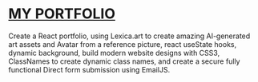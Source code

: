 # [MY PORTFOLIO]()

Create a React portfolio, using Lexica.art to create amazing AI-generated art assets and Avatar from a reference picture, react useState hooks, dynamic background, build modern website designs with CSS3, ClassNames to create dynamic class names, and create a secure fully functional Direct form submission using EmailJS.
